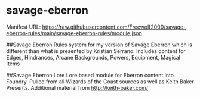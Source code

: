 # savage-eberron
Manifest URL: https://raw.githubusercontent.com/Freewolf2000/savage-eberron-rules/main/savage-eberron-rules/module.json

##Savage Eberron
Rules system for my version of Savage Eberron which is different than what is presented by Kristian Serrano.
Includes content for Edges, Hindrances, Arcane Backgrounds, Powers, Equipment, Magical Items

##Savage Eberron Lore
Lore based module for Eberron content into Foundry.
Pulled from all Wizards of the Coast sources as well as Keith Baker Presents.
Additional material from http://keith-baker.com/
